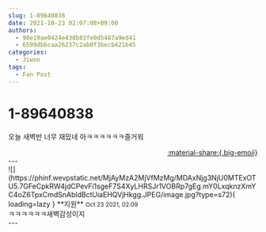 ```yaml
---
slug: 1-89640838
date: 2021-10-23 02:07:08+09:00
authors:
  - 90e19ae0424e438b83fe0d5487a9ed41
  - 6599dbbcaa26237c2ab0f3becb421b45
categories:
  - Jiwon
tags:
  - Fan Post
---
```


# 1-89640838

<div class="post-container" markdown="1">
<div class="content-container md-sidebar__scrollwrap" markdown="1">

오늘 새벽반 너무 재밌네 아ㅋㅋㅋㅋㅋㅋ즐거워

</div>
</div>

<div style="text-align: right;" markdown="1">
<a href="https://weverse.io/fromis9/fanpost/1-89640838" style="text-align: right;">:material-share:{.big-emoji}</a>
</div>
---

<div class="comments-container md-sidebar__scrollwrap" markdown="1">
<div class="comment" markdown="1">
<div class='id-container' markdown="1">
![](https://phinf.wevpstatic.net/MjAyMzA2MjVfMzMg/MDAxNjg3NjU0MTExOTU5.7GFeCpkRW4jdCPevFi1sgeF7S4XyLHRSJr1VOBRp7gEg.mY0LxqknzXmYC4oZ6TpxCmdSnAbldBctUiaEHQVjHkgg.JPEG/image.jpg?type=s72){ loading=lazy }
**<span class="artist">지원</span>** <small>Oct 23 2021, 02:09</small><br>
</div>
<div class='comment-body' markdown="1">
ㅋㅋㅋㅋㅋㅋ새벽감성이지
</div>
</div>
</div>
---
